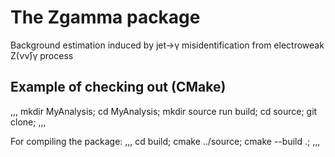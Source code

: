 # The Zgamma package
 Background estimation induced by jet->γ misidentification from electroweak Z(νν̄)γ process

 ## Example of checking out (CMake)

 ,,,
 mkdir MyAnalysis;
 cd MyAnalysis;
 mkdir source run build;
 cd source;
 git clone;
 ,,,

 For compiling the package:
  ,,,
 cd build;
 cmake ../source;
 cmake --build .;
 ,,,
